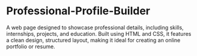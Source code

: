 # Professional-Profile-Builder
A  web page designed to showcase professional details, including skills, internships, projects, and education. Built using HTML and CSS, it features a clean design, structured layout, making it ideal for creating an online portfolio or resume.
